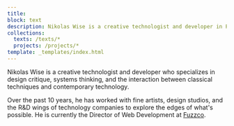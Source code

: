 ```yaml
---
title:
block: text
description: Nikolas Wise is a creative technologist and developer in Portland who specializes in design critique, systems thinking, and the interaction between classical techniques and contemporary technology.
collections:
  texts: /texts/*
  projects: /projects/*
template: _templates/index.html
---
```


Nikolas Wise is a creative technologist and developer who specializes in design critique, systems thinking, and the interaction between classical techniques and contemporary technology.

Over the past 10 years, he has worked with fine artists, design studios, and the R&D wings of technology companies to explore the edges of what's possible. He is currently the Director of Web Development at [Fuzzco](https://fuzzco.com).